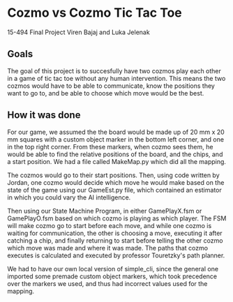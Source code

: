 # Cozmo vs Cozmo Tic Tac Toe
15-494 Final Project
Viren Bajaj and Luka Jelenak

## Goals
The goal of this project is to succesfully have two cozmos play each other in a
game of tic tac toe without any human intervention. This means the two cozmos
would have to be able to communicate, know the positions they want to go to,
and be able to choose which move would be the best.

## How it was done
For our game, we assumed the the board would be made up of 20 mm x 20 mm squares
with a custom object marker in the bottom left corner, and one in the top right
corner. From these markers, when cozmo sees them, he would be able to find the 
relative positions of the board, and the chips, and a start position. We had a 
file called MakeMap.py which did all the mapping.

The cozmos would go to their start positions. Then, using code written by
Jordan, one cozmo would decide which move he would make based on the state of 
the game using our GameEst.py file, which contained an estimator in which you 
could vary the AI intelligence.

Then using our State Machine Program, in either GamePlayX.fsm or GamePlayO.fsm
based on which cozmo is playing as which player. The FSM will make cozmo go to
start before each move, and while one cozmo is waiting for communication,
the other is choosing a move, executing it after catching a chip, and finally
returning to start before telling the other cozmo which move was made and where
it was made. The paths that cozmo executes is calculated and executed by
professor Touretzky's path planner.

We had to have our own local version of simple_cli, since the general one 
imported some premade custom object markers, which took precedence over the
markers we used, and thus had incorrect values used for the mapping.
